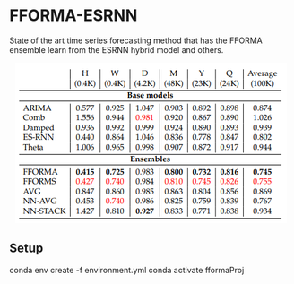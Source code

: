 # FFORMA-ESRNN
State of the art time series forecasting method that has the FFORMA ensemble learn from the ESRNN hybrid model and others.

 <p align="center">
    <img src="resources/results.PNG" alt="alternate text">
 </p>


## Setup

conda env create -f environment.yml
conda activate fformaProj
